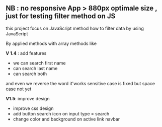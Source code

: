 <h2> NB : no responsive App > 880px optimale size , just for testing filter method on JS </h2>

<p>this project focus on JavaScript method how to filter data by using JavaScript</p> 
<p>By applied methods with array methods like </p>

<b>V 1.4</b> : add features
<ul>
    <li>we can search first name</li>
    <li>can search last name</li> 
    <li>can search both </li>
</ul>
and even we reverse the word it'works 
sensitive case is fixed but space case not yet


<b>V1.5</b>: improve design
<ul>
    <li>improve css design</li>
    <li>add button search icon on input type = search </li>
    <li>change color and background on active link navbar</li>
</ul>



